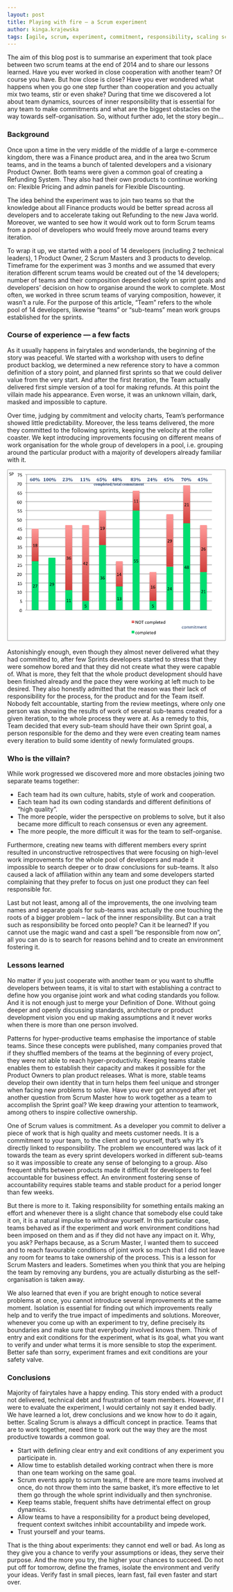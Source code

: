 ```yaml
--- 
layout: post 
title: Playing with fire — a Scrum experiment 
author: kinga.krajewska 
tags: [agile, scrum, experiment, commitment, responsibility, scaling scrum] 
---
```


The aim of this blog post is to summarise an experiment that took place between two 
scrum teams at the end of 2014 and to share our lessons learned. Have you ever worked
in close cooperation with another team? Of course you have. But how close is close? 
Have you ever wondered what happens when you go one step further than cooperation and 
you actually mix two teams, stir or even shake? During that time we discovered a lot about team dynamics, 
sources of inner responsibility that is essential for any team to make commitments and what are the biggest obstacles 
on the way towards self-organisation. So, without further ado, let the story begin…

### Background ###
Once upon a time in the very middle of the middle of a large e-commerce kingdom, there 
was a Finance product area, and in the area two Scrum teams, and in the teams a bunch of talented 
developers and a visionary Product Owner. Both teams were given a common goal of creating a Refunding System. 
They also had their own products to continue working on: Flexible Pricing and admin panels for Flexible Discounting. 

The idea behind the experiment was to join two teams so that the knowledge about all Finance 
products would be better spread across all developers and to accelerate taking out 
Refunding to the new Java world. Moreover, we wanted to see how it would work out to form Scrum teams from a pool of developers 
who would freely move around teams every iteration. 

To wrap it up, we started with a pool of 14 developers (including 2 technical leaders), 
1 Product Owner, 2 Scrum Masters and 3 products to develop. Timeframe for the experiment 
was 3 months and we assumed that every iteration different scrum teams would be created 
out of the 14 developers; number of teams and their composition depended solely on sprint goals 
and developers’ decision on how to organise around the work to complete. Most often, we worked in three scrum teams of varying composition, 
however, it wasn’t a rule. For the purpose of this article, “Team” refers to the whole pool of 14 developers, likewise “teams” or “sub-teams” 
mean work groups established for the sprints.  

### Course of experience — a few facts ###
As it usually happens in fairytales and wonderlands, the beginning of the story was peaceful. 
We started with a workshop with users to define product backlog, we determined a new reference story 
to have a common definition of a story point, and planned first sprints so that we could deliver 
value from the very start. And after the first iteration, the Team actually delivered first 
simple version of a tool for making refunds. At this point the villain made his appearance. 
Even worse, it was an unknown villain, dark, masked and impossible to capture. 

Over time, judging by commitment and velocity charts, Team’s performance showed little
predictability. Moreover, the less teams delivered, the more they committed to the following sprints, 
keeping the velocity at the roller coaster. We kept introducing improvements focusing 
on different means of work organisation for the whole group of developers in a pool, i.e. grouping around the particular product 
with a majority of developers already familiar with it.

![Velocity chart with % focus factor](/img/articles/2015-03-09-velocity.png "Velocity chart with % focus factor")

Astonishingly enough, even though they almost never delivered what they had committed to, after 
few Sprints developers started to stress that they were somehow bored and that they did not create what 
they were capable of. What is more, they felt that the whole product development should have been finished already 
and the pace they were working at left much to be desired. They also honestly admitted that 
the reason was their lack of responsibility for the process, for the product and for the Team itself. 
Nobody felt accountable, starting from the review meetings, where only one person was showing 
the results of work of several sub-teams created for a given iteration, to the whole process they were at. As a remedy to this, 
Team decided that every sub-team should have their own Sprint goal, a person responsible for the demo 
and they were even creating team names every iteration to build some identity of newly formulated groups.

### Who is the villain? ###
While work progressed we discovered more and more obstacles joining two separate 
teams together:

* Each team had its own culture, habits, style of work and cooperation.
* Each team had its own coding standards and different definitions of “high quality”.
* The more people, wider the perspective on problems to solve, but it also became more difficult to reach consensus or even any agreement.
* The more people, the more difficult it was for the team to self-organise.

Furthermore, creating new teams with different members every sprint resulted in unconstructive 
retrospectives that were focusing on high-level work improvements for the whole pool of developers 
and made it impossible to search deeper or to draw conclusions for sub-teams. It also caused 
a lack of affiliation within any team and some developers started complaining that they prefer to focus on 
just one product they can feel responsible for.

Last but not least, among all of the improvements, the one involving team names and separate goals for sub-teams was actually the one 
touching the roots of a bigger problem – lack of the inner responsibility. But can a trait such as responsibility be forced onto people? 
Can it be learned? If you cannot use the magic wand and cast a spell “be responsible from now on”, 
all you can do is to search for reasons behind and to create an environment fostering it.

### Lessons learned ###
No matter if you just cooperate with another team or you want to shuffle developers between teams, it is 
vital to start with establishing a contract to define how you organise joint work and what coding standards 
you follow. And it is not enough just to merge your Definition of Done. Without going deeper and openly 
discussing standards, architecture or product development vision you end up making assumptions and it never works 
when there is more than one person involved. 

Patterns for hyper-productive teams emphasise the importance of stable teams. Since these concepts were published, 
many companies proved that if they shuffled members of the teams at the beginning of every project, 
they were not able to reach hyper-productivity. Keeping teams stable enables them to establish their capacity 
and makes it possible for the Product Owners to plan product releases. What is more, stable teams develop 
their own identity that in turn helps them feel unique and stronger when facing new problems to solve. 
Have you ever got annoyed after yet another question from Scrum Master how to work together as a team to 
accomplish the Sprint goal? We keep drawing your attention to teamwork, among others to inspire collective ownership.

One of Scrum values is commitment. As a developer you commit to deliver a piece of work that is high quality 
and meets customer needs. It is a commitment to your team, to the client and to yourself, that’s why it’s 
directly linked to responsibility. The problem we encountered was lack of it towards the team as every sprint 
developers worked in different sub-teams so it was impossible to create any sense of belonging to a group. Also 
frequent shifts between products made it difficult for developers to feel accountable for business effect. 
An environment fostering sense of accountability requires stable teams and stable product for a period longer than few weeks. 

But there is more to it. Taking responsibility for something entails making an effort and whenever 
there is a slight chance that somebody else could take it on, it is a natural impulse to withdraw yourself. 
In this particular case, teams behaved as if the experiment and work environment conditions had been imposed on them 
and as if they did not have any impact on it. Why, you ask? Perhaps because, as a Scrum Master, I wanted them to succeed 
and to reach favourable conditions of joint work so much that I did not leave any room for teams 
to take ownership of the process. This is a lesson for Scrum Masters and leaders. Sometimes when you think 
that you are helping the team by removing any burdens, you are actually disturbing as the self-organisation is taken away. 

We also learned that even if you are bright enough to notice several problems 
at once, you cannot introduce several improvements at the same moment. Isolation is essential for finding out which 
improvements really help and to verify the true impact of impediments and solutions. Moreover, 
whenever you come up with an experiment to try, define precisely its boundaries and make sure that 
everybody involved knows them. Think of entry and exit conditions for the experiment, what is its goal, what you want 
to verify and under what terms it is more sensible to stop the experiment. Better safe than sorry, 
experiment frames and exit conditions are your safety valve. 

### Conclusions ###

Majority of fairytales have a happy ending. This story ended with a product not delivered, technical debt 
and frustration of team members. However, if I were to evaluate the experiment, I would certainly not say 
it ended badly. We have learned a lot, drew conclusions and we know how to do it again, better. Scaling Scrum is always a difficult concept in practice. 
Teams that are to work together, need time to work out the way they are the most productive towards a common goal.

* Start with defining clear entry and exit conditions of any experiment you participate in.
* Allow time to establish detailed working contract when there is more than one team working on the same goal.
* Scrum events apply to scrum teams, if there are more teams involved at once, do not throw them into the same basket, it’s more effective to let them go through the whole sprint individually and then synchronise.
* Keep teams stable, frequent shifts have detrimental effect on group dynamics.
* Allow teams to have a responsibility for a product being developed, frequent context switches inhibit accountability and impede work.
* Trust yourself and your teams.

That is the thing about experiments: they cannot end well or bad. As long as they give you a chance 
to verify your assumptions or ideas, they serve their purpose. And the more you try, the higher 
your chances to succeed. Do not put off for tomorrow, define the frames, isolate the environment 
and verify your ideas. Verify fast in small pieces, learn fast, fail even faster and start over.  


